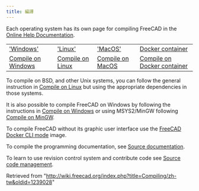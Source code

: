 ```yaml
---
title: 編譯
---
```

Each operating system has its own page for compiling FreeCAD in the [Online Help Documentation](/Online_Help_Toc "Online Help Toc").

|  |  |  |  |
| --- | --- | --- | --- |
| ['Windows'](/Compile_on_Windows "Compile on Windows") | ['Linux'](/Compile_on_Linux "Compile on Linux") | ['MacOS'](/Compile_on_MacOS "Compile on MacOS") | [Docker container](/Compile_on_Docker "Compile on Docker") |
| [Compile on Windows](/Compile_on_Windows "Compile on Windows") | [Compile on Linux](/Compile_on_Linux "Compile on Linux") | [Compile on MacOS](/Compile_on_MacOS "Compile on MacOS") | [Compile on Docker container](/Compile_on_Docker "Compile on Docker") |

To compile on BSD, and other Unix systems, you can follow the general instruction in [Compile on Linux](/Compile_on_Linux "Compile on Linux") but using the appropriate dependencies in those systems.

It is also possible to compile FreeCAD on Windows by following the instructions in [Compile on Windows](/Compile_on_Windows "Compile on Windows") or using MSYS2/MinGW following [Compile on MinGW](/Compile_on_MinGW "Compile on MinGW").

To compile FreeCAD without its graphic user interface use the [FreeCAD Docker CLI mode](/FreeCAD_Docker_CLI_mode "FreeCAD Docker CLI mode") image.

To compile the programming documentation, see [Source documentation](/Source_documentation "Source documentation").

To learn to use revision control system and contribute code see [Source code management](/Source_code_management "Source code management").

Retrieved from "<http://wiki.freecad.org/index.php?title=Compiling/zh-tw&oldid=1239028>"